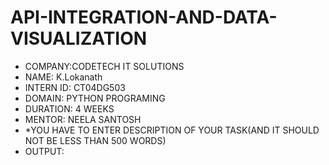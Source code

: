 # API-INTEGRATION-AND-DATA-VISUALIZATION
* COMPANY:CODETECH IT SOLUTIONS
* NAME: K.Lokanath
* INTERN ID: CT04DG503
* DOMAIN: PYTHON PROGRAMING
* DURATION: 4 WEEKS
* MENTOR: NEELA SANTOSH
* *YOU HAVE TO ENTER DESCRIPTION OF YOUR TASK(AND IT SHOULD NOT BE LESS THAN 500 WORDS)
* OUTPUT:
